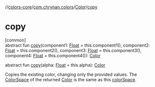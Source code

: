 //[colors-core](../../../index.md)/[com.chrynan.colors](../index.md)/[Color](index.md)/[copy](copy.md)

# copy

[common]\
abstract fun [copy](copy.md)(component1: [Float](https://kotlinlang.org/api/latest/jvm/stdlib/kotlin/-float/index.html) = this.component1(), component2: [Float](https://kotlinlang.org/api/latest/jvm/stdlib/kotlin/-float/index.html) = this.component2(), component3: [Float](https://kotlinlang.org/api/latest/jvm/stdlib/kotlin/-float/index.html) = this.component3(), component4: [Float](https://kotlinlang.org/api/latest/jvm/stdlib/kotlin/-float/index.html) = this.component4()): [Color](index.md)

abstract fun [copy](copy.md)(alpha: [Float](https://kotlinlang.org/api/latest/jvm/stdlib/kotlin/-float/index.html) = this.alpha): [Color](index.md)

Copies the existing color, changing only the provided values. The [ColorSpace](color-space.md) of the returned [Color](index.md) is the same as this [colorSpace](color-space.md).
